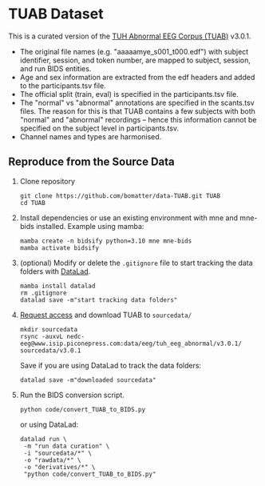 # TUAB Dataset

This is a curated version of the [TUH Abnormal EEG Corpus (TUAB)](https://isip.piconepress.com/projects/tuh_eeg/html/downloads.shtml) v3.0.1.



- The original file names (e.g. "aaaaamye_s001_t000.edf") with subject identifier, session, and token number, are mapped to subject, session, and run BIDS entities.
- Age and sex information are extracted from the edf headers and added to the participants.tsv file.
- The official split (train, eval) is specified in the participants.tsv file.
- The "normal" vs "abnormal" annotations are specified in the scants.tsv files. The reason for this is that TUAB contains a few subjects with both "normal" and "abnormal" recordings – hence this information cannot be specified on the subject level in participants.tsv.
- Channel names and types are harmonised.



## Reproduce from the Source Data

1. Clone repository

   ```
   git clone https://github.com/bomatter/data-TUAB.git TUAB
   cd TUAB
   ```

2. Install dependencies or use an existing environment with mne and mne-bids installed.
   Example using mamba:

   ```
   mamba create -n bidsify python=3.10 mne mne-bids
   mamba activate bidsify
   ```

3. (optional) Modify or delete the `.gitignore` file to start tracking the data folders with [DataLad](https://www.datalad.org/).
   
   ```
   mamba install datalad
   rm .gitignore
   datalad save -m"start tracking data folders"
   ```
   
4. [Request access](https://isip.piconepress.com/projects/tuh_eeg/html/downloads.shtml) and download TUAB to `sourcedata/`

   ```
   mkdir sourcedata
   rsync -auxvL nedc-eeg@www.isip.piconepress.com:data/eeg/tuh_eeg_abnormal/v3.0.1/ sourcedata/v3.0.1
   ```

   Save if you are using DataLad to track the data folders:

   ```
   datalad save -m"downloaded sourcedata"
   ```

5. Run the BIDS conversion script.

   ```
   python code/convert_TUAB_to_BIDS.py
   ```

   or using DataLad:
   
   ```
   datalad run \
   	-m "run data curation" \
   	-i "sourcedata/*" \
   	-o "rawdata/*" \
   	-o "derivatives/*" \
   	"python code/convert_TUAB_to_BIDS.py"
   ```
